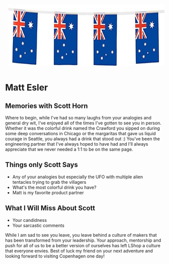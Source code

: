 <img src="images/aussie.jpg" alt="A Flag" style="float:center; margin:10px;" width="100%" height="200"/>

# Matt Esler

## Memories with Scott Horn
Where to begin, while I've had so many laughs from your analogies and general dry wit, I've enjoyed all of the times I've gotten to see you in person. Whether it was the colorful drink named the Crawford you sipped on during some deep conversations in Chicago or the margaritas that gave us liquid courage in Seattle, you always had a drink that stood out :) You've been the engineering partner that I've always hoped to have had and I'll always appreciate that we never needed a 1:1 to be on the same page.

## Things only Scott Says
- Any of your analogies but especially the UFO with multiple alien tentacles trying to grab the villagers
- What's the most colorful drink you have?
- Matt is my favorite product partner

## What I Will Miss About Scott
- Your candidness
- Your sarcastic comments

While I am sad to see you leave, you leave behind a culture of makers that has been transformed from your leadership. Your approach, mentorship and push for all of us to be a better version of ourselves has left LShop a culture that everyone envies. Best of luck my friend on your next adventure and looking forward to visiting Copenhagen one day!
